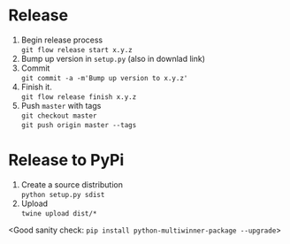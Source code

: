 # Release

1. Begin release process \
`git flow release start x.y.z`
1. Bump up version in `setup.py` (also in downlad link)
1. Commit \
`git commit -a -m'Bump up version to x.y.z'`
1. Finish it. \
`git flow release finish x.y.z`
1. Push `master` with tags \
`git checkout master` \
`git push origin master --tags`


# Release to PyPi

1. Create a source distribution \
`python setup.py sdist`
1. Upload \
`twine upload dist/*`

<Good sanity check: `pip install python-multiwinner-package --upgrade`>
